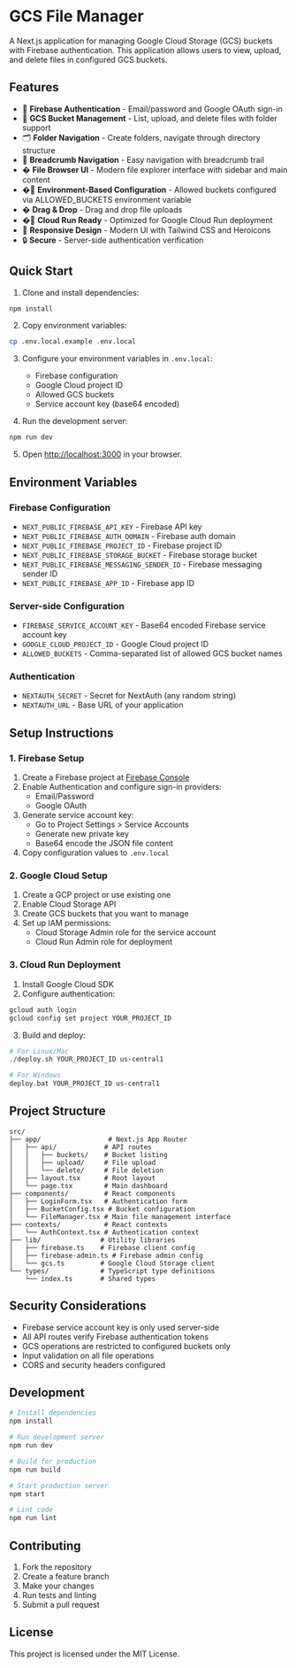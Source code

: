 # GCS File Manager

A Next.js application for managing Google Cloud Storage (GCS) buckets with Firebase authentication. This application allows users to view, upload, and delete files in configured GCS buckets.

## Features

- 🔐 **Firebase Authentication** - Email/password and Google OAuth sign-in
- 📁 **GCS Bucket Management** - List, upload, and delete files with folder support
- 🗂️ **Folder Navigation** - Create folders, navigate through directory structure
- 🧭 **Breadcrumb Navigation** - Easy navigation with breadcrumb trail
- � **File Browser UI** - Modern file explorer interface with sidebar and main content
- �🔧 **Environment-Based Configuration** - Allowed buckets configured via ALLOWED_BUCKETS environment variable
- � **Drag & Drop** - Drag and drop file uploads
- �🚀 **Cloud Run Ready** - Optimized for Google Cloud Run deployment
- 📱 **Responsive Design** - Modern UI with Tailwind CSS and Heroicons
- 🔒 **Secure** - Server-side authentication verification

## Quick Start

1. Clone and install dependencies:
```bash
npm install
```

2. Copy environment variables:
```bash
cp .env.local.example .env.local
```

3. Configure your environment variables in `.env.local`:
   - Firebase configuration
   - Google Cloud project ID
   - Allowed GCS buckets
   - Service account key (base64 encoded)

4. Run the development server:
```bash
npm run dev
```

5. Open [http://localhost:3000](http://localhost:3000) in your browser.

## Environment Variables

### Firebase Configuration
- `NEXT_PUBLIC_FIREBASE_API_KEY` - Firebase API key
- `NEXT_PUBLIC_FIREBASE_AUTH_DOMAIN` - Firebase auth domain
- `NEXT_PUBLIC_FIREBASE_PROJECT_ID` - Firebase project ID
- `NEXT_PUBLIC_FIREBASE_STORAGE_BUCKET` - Firebase storage bucket
- `NEXT_PUBLIC_FIREBASE_MESSAGING_SENDER_ID` - Firebase messaging sender ID
- `NEXT_PUBLIC_FIREBASE_APP_ID` - Firebase app ID

### Server-side Configuration
- `FIREBASE_SERVICE_ACCOUNT_KEY` - Base64 encoded Firebase service account key
- `GOOGLE_CLOUD_PROJECT_ID` - Google Cloud project ID
- `ALLOWED_BUCKETS` - Comma-separated list of allowed GCS bucket names

### Authentication
- `NEXTAUTH_SECRET` - Secret for NextAuth (any random string)
- `NEXTAUTH_URL` - Base URL of your application

## Setup Instructions

### 1. Firebase Setup

1. Create a Firebase project at [Firebase Console](https://console.firebase.google.com/)
2. Enable Authentication and configure sign-in providers:
   - Email/Password
   - Google OAuth
3. Generate service account key:
   - Go to Project Settings > Service Accounts
   - Generate new private key
   - Base64 encode the JSON file content
4. Copy configuration values to `.env.local`

### 2. Google Cloud Setup

1. Create a GCP project or use existing one
2. Enable Cloud Storage API
3. Create GCS buckets that you want to manage
4. Set up IAM permissions:
   - Cloud Storage Admin role for the service account
   - Cloud Run Admin role for deployment

### 3. Cloud Run Deployment

1. Install Google Cloud SDK
2. Configure authentication:
```bash
gcloud auth login
gcloud config set project YOUR_PROJECT_ID
```

3. Build and deploy:
```bash
# For Linux/Mac
./deploy.sh YOUR_PROJECT_ID us-central1

# For Windows
deploy.bat YOUR_PROJECT_ID us-central1
```

## Project Structure

```
src/
├── app/                 # Next.js App Router
│   ├── api/            # API routes
│   │   ├── buckets/    # Bucket listing
│   │   ├── upload/     # File upload
│   │   └── delete/     # File deletion
│   ├── layout.tsx      # Root layout
│   └── page.tsx        # Main dashboard
├── components/         # React components
│   ├── LoginForm.tsx   # Authentication form
│   ├── BucketConfig.tsx # Bucket configuration
│   └── FileManager.tsx # Main file management interface
├── contexts/           # React contexts
│   └── AuthContext.tsx # Authentication context
├── lib/               # Utility libraries
│   ├── firebase.ts    # Firebase client config
│   ├── firebase-admin.ts # Firebase admin config
│   └── gcs.ts         # Google Cloud Storage client
└── types/             # TypeScript type definitions
    └── index.ts       # Shared types
```

## Security Considerations

- Firebase service account key is only used server-side
- All API routes verify Firebase authentication tokens
- GCS operations are restricted to configured buckets only
- Input validation on all file operations
- CORS and security headers configured

## Development

```bash
# Install dependencies
npm install

# Run development server
npm run dev

# Build for production
npm run build

# Start production server
npm start

# Lint code
npm run lint
```

## Contributing

1. Fork the repository
2. Create a feature branch
3. Make your changes
4. Run tests and linting
5. Submit a pull request

## License

This project is licensed under the MIT License.

